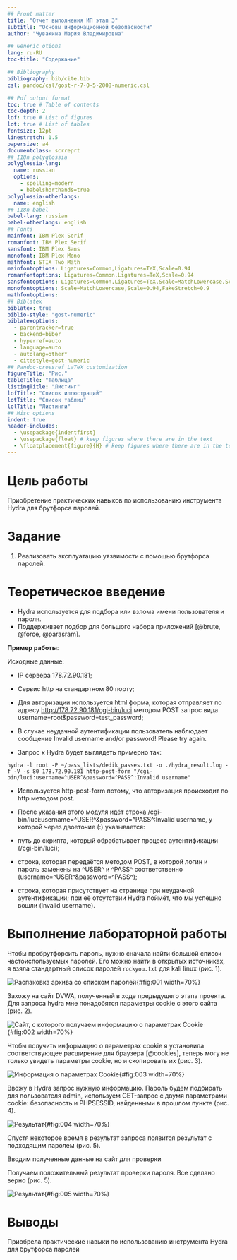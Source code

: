 ```yaml
---
## Front matter
title: "Отчет выполнения ИП этап 3"
subtitle: "Основы информационной безопасности"
author: "Чувакина Мария Владимировна"

## Generic otions
lang: ru-RU
toc-title: "Содержание"

## Bibliography
bibliography: bib/cite.bib
csl: pandoc/csl/gost-r-7-0-5-2008-numeric.csl

## Pdf output format
toc: true # Table of contents
toc-depth: 2
lof: true # List of figures
lot: true # List of tables
fontsize: 12pt
linestretch: 1.5
papersize: a4
documentclass: scrreprt
## I18n polyglossia
polyglossia-lang:
  name: russian
  options:
	- spelling=modern
	- babelshorthands=true
polyglossia-otherlangs:
  name: english
## I18n babel
babel-lang: russian
babel-otherlangs: english
## Fonts
mainfont: IBM Plex Serif
romanfont: IBM Plex Serif
sansfont: IBM Plex Sans
monofont: IBM Plex Mono
mathfont: STIX Two Math
mainfontoptions: Ligatures=Common,Ligatures=TeX,Scale=0.94
romanfontoptions: Ligatures=Common,Ligatures=TeX,Scale=0.94
sansfontoptions: Ligatures=Common,Ligatures=TeX,Scale=MatchLowercase,Scale=0.94
monofontoptions: Scale=MatchLowercase,Scale=0.94,FakeStretch=0.9
mathfontoptions:
## Biblatex
biblatex: true
biblio-style: "gost-numeric"
biblatexoptions:
  - parentracker=true
  - backend=biber
  - hyperref=auto
  - language=auto
  - autolang=other*
  - citestyle=gost-numeric
## Pandoc-crossref LaTeX customization
figureTitle: "Рис."
tableTitle: "Таблица"
listingTitle: "Листинг"
lofTitle: "Список иллюстраций"
lotTitle: "Список таблиц"
lolTitle: "Листинги"
## Misc options
indent: true
header-includes:
  - \usepackage{indentfirst}
  - \usepackage{float} # keep figures where there are in the text
  - \floatplacement{figure}{H} # keep figures where there are in the text
---
```


# Цель работы

Приобретение практических навыков по использованию инструмента Hydra для брутфорса паролей.

# Задание

1. Реализовать эксплуатацию уязвимости с помощью брутфорса паролей.

# Теоретическое введение

- Hydra используется для подбора или взлома имени пользователя и пароля.
- Поддерживает подбор для большого набора приложений [@brute, @force, @parasram].

**Пример работы**:

Исходные данные:

- IP сервера 178.72.90.181;

- Сервис http на стандартном 80 порту;

- Для авторизации используется html форма, которая отправляет по адресу http://178.72.90.181/cgi-bin/luci методом POST запрос вида username=root&password=test_password;

- В случае неудачной аутентификации пользователь наблюдает сообщение Invalid username and/or password! Please try again.

- Запрос к Hydra будет выглядеть примерно так:

`hydra -l root -P ~/pass_lists/dedik_passes.txt -o ./hydra_result.log -f -V -s 80 178.72.90.181 http-post-form "/cgi-bin/luci:username=^USER^&password=^PASS^:Invalid username"`

- Используется http-post-form потому, что авторизация происходит по http методом post.

- После указания этого модуля идёт строка /cgi-bin/luci:username=^USER^&password=^PASS^:Invalid username, у которой через двоеточие (:) указывается:

- путь до скрипта, который обрабатывает процесс аутентификации (/cgi-bin/luci);

- строка, которая передаётся методом POST, в которой логин и пароль заменены на ^USER^ и ^PASS^ соответственно (username=^USER^&password=^PASS^);

- строка, которая присутствует на странице при неудачной аутентификации; при её отсутствии Hydra поймёт, что мы успешно вошли (Invalid username).


# Выполнение лабораторной работы

 Чтобы пробрутфорсить пароль, нужно сначала найти большой список частоиспользуемых паролей. Его можно найти в открытых источниках, я взяла стандартный список паролей `rockyou.txt` для kali linux (рис. 1).

![Распаковка архива со списком паролей](image/1.png){#fig:001 width=70%}

Захожу на сайт DVWA, полученный в ходе предыдущего этапа проекта. Для запроса hydra мне понадобятся параметры cookie с этого сайта (рис. 2).
 
![Сайт, с которого получаем информацию о параметрах Cookie](image/2.png){#fig:002 width=70%}

Чтобы получить информацию о параметрах cookie я установила соответствующее расширение для браузера [@cookies], теперь могу не только увидеть параметры cookie, но и скопировать их (рис. 3).

![Информация о параметрах Cookie](image/3.png){#fig:003 width=70%}

Ввожу в Hydra запрос нужную информацию. Пароль будем подбирать для пользователя admin, используем GET-запрос с двумя параметрами cookie: безопасность и PHPSESSID, найденными в прошлом пункте (рис. 4).

![Результат](image/5.png){#fig:004 width=70%}

Спустя некоторое время в результат запроса появится результат с подходящим паролем (рис. 5).

Вводим полученные данные на сайт для проверки 

Получаем положительный результат проверки пароля. Все сделано верно (рис. 5).

![Результат](image/6.png){#fig:005 width=70%}

# Выводы

Приобрела практические навыки по использованию инструмента Hydra для брутфорса паролей
